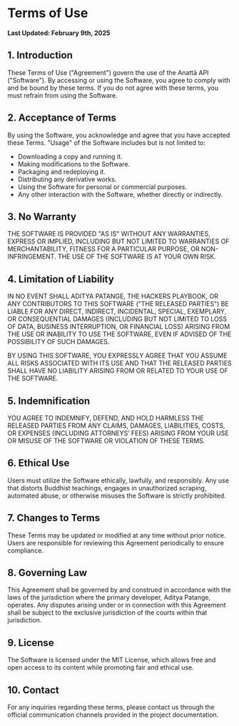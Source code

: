 # Terms of Use

**Last Updated: February 9th, 2025**

## 1. Introduction

These Terms of Use ("Agreement") govern the use of the Anattā API ("Software"). By accessing or using the Software, you agree to comply with and be bound by these terms. If you do not agree with these terms, you must refrain from using the Software.

## 2. Acceptance of Terms

By using the Software, you acknowledge and agree that you have accepted these Terms. "Usage" of the Software includes but is not limited to:
- Downloading a copy and running it.
- Making modifications to the Software.
- Packaging and redeploying it.
- Distributing any derivative works.
- Using the Software for personal or commercial purposes.
- Any other interaction with the Software, whether directly or indirectly.

## 3. No Warranty

THE SOFTWARE IS PROVIDED "AS IS" WITHOUT ANY WARRANTIES, EXPRESS OR IMPLIED, INCLUDING BUT NOT LIMITED TO WARRANTIES OF MERCHANTABILITY, FITNESS FOR A PARTICULAR PURPOSE, OR NON-INFRINGEMENT. THE USE OF THE SOFTWARE IS AT YOUR OWN RISK.

## 4. Limitation of Liability

IN NO EVENT SHALL ADITYA PATANGE, THE HACKERS PLAYBOOK, OR ANY CONTRIBUTORS TO THIS SOFTWARE ("THE RELEASED PARTIES") BE LIABLE FOR ANY DIRECT, INDIRECT, INCIDENTAL, SPECIAL, EXEMPLARY, OR CONSEQUENTIAL DAMAGES (INCLUDING BUT NOT LIMITED TO LOSS OF DATA, BUSINESS INTERRUPTION, OR FINANCIAL LOSS) ARISING FROM THE USE OR INABILITY TO USE THE SOFTWARE, EVEN IF ADVISED OF THE POSSIBILITY OF SUCH DAMAGES.

BY USING THIS SOFTWARE, YOU EXPRESSLY AGREE THAT YOU ASSUME ALL RISKS ASSOCIATED WITH ITS USE AND THAT THE RELEASED PARTIES SHALL HAVE NO LIABILITY ARISING FROM OR RELATED TO YOUR USE OF THE SOFTWARE.

## 5. Indemnification

YOU AGREE TO INDEMNIFY, DEFEND, AND HOLD HARMLESS THE RELEASED PARTIES FROM ANY CLAIMS, DAMAGES, LIABILITIES, COSTS, OR EXPENSES (INCLUDING ATTORNEYS’ FEES) ARISING FROM YOUR USE OR MISUSE OF THE SOFTWARE OR VIOLATION OF THESE TERMS.

## 6. Ethical Use

Users must utilize the Software ethically, lawfully, and responsibly. Any use that distorts Buddhist teachings, engages in unauthorized scraping, automated abuse, or otherwise misuses the Software is strictly prohibited.

## 7. Changes to Terms

These Terms may be updated or modified at any time without prior notice. Users are responsible for reviewing this Agreement periodically to ensure compliance.

## 8. Governing Law

This Agreement shall be governed by and construed in accordance with the laws of the jurisdiction where the primary developer, Aditya Patange, operates. Any disputes arising under or in connection with this Agreement shall be subject to the exclusive jurisdiction of the courts within that jurisdiction.

## 9. License

The Software is licensed under the MIT License, which allows free and open access to its content while promoting fair and ethical use.

## 10. Contact

For any inquiries regarding these terms, please contact us through the official communication channels provided in the project documentation.
